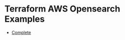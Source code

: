 # Terraform AWS Opensearch Examples

- [Complete](https://github.com/terraform-aws-modules/terraform-aws-opensearch/tree/master/examples/complete)
